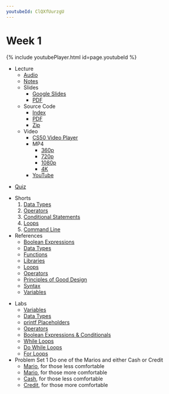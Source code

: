 ```yaml
---
youtubeId: ClQXfUurzgU
---
```


# Week 1

{% include youtubePlayer.html id=page.youtubeId %}

- Lecture
    * [Audio](https://cdn.cs50.net/2019/fall/lectures/1/lecture1.mp3.download)
    * [Notes](../../notes/1/)
    + Slides
        * [Google Slides](https://docs.google.com/presentation/d/191XW0DHWlW6WmAhYuFUYnZKUlDx0N4u4Fp81AeW-uNs/edit?usp=sharing)
        * [PDF](https://cdn.cs50.net/2019/fall/lectures/1/lecture1.pdf)
    + Source Code
        * [Index](https://cdn.cs50.net/2019/fall/lectures/1/src1/)
        * [PDF](https://cdn.cs50.net/2019/fall/lectures/1/src1.pdf)
        * [Zip](https://cdn.cs50.net/2019/fall/lectures/1/src1.zip)
    + Video
        * [CS50 Video Player](https://video.cs50.io/e9Eds2Rc_x8?screen=ClQXfUurzgU)
        + MP4
            * [360p](https://cdn.cs50.net/2019/fall/lectures/1/lecture1-360p.mp4.download)
            * [720p](https://cdn.cs50.net/2019/fall/lectures/1/lecture1-720p.mp4.download)
            * [1080p](https://cdn.cs50.net/2019/fall/lectures/1/lecture1-1080p.mp4.download)
            * [4K](https://cdn.cs50.net/2019/fall/lectures/1/lecture1-4k.mp4.download)
        * [YouTube](https://youtu.be/e9Eds2Rc_x8)
* [Quiz](../../quizzes/1/)
+ Shorts
    1. [Data Types](https://www.youtube.com/embed/q6K8KMqt8wQ)
    1. [Operators](https://www.youtube.com/embed/7apBtlEkJzk?rel=0)
    1. [Conditional Statements](https://www.youtube.com/embed/FqUeHzvci10?rel=0)
    1. [Loops](https://www.youtube.com/embed/QOvo-xFL9II?rel=0)
    1. [Command Line](https://www.youtube.com/embed/lnYKOnz9ln8?rel=0)
+ References
    * [Boolean Expressions](../../references/boolean_expressions.pdf)
    * [Data Types](../../references/data_types.pdf)
    * [Functions](../../references/functions.pdf)
    * [Libraries](../../references/libraries.pdf)
    * [Loops](../../references/loops.pdf)
    * [Operators](../../references/operators.pdf)
    * [Principles of Good Design](../../references/principles_of_good_design.pdf)
    * [Syntax](../../references/syntax.pdf)
    * [Variables](../../references/variables.pdf)
- Labs
    * [Variables](https://lab.cs50.io/bsoist/cs50labs/2020/variables/)
    * [Data Types](https://lab.cs50.io/bsoist/cs50labs/2020/datatypes/)
    * [printf Placeholders](https://lab.cs50.io/bsoist/cs50labs/2020/placeholders/)
    * [Operators](https://lab.cs50.io/bsoist/cs50labs/2020/operators/)
    * [Boolean Expressions & Conditionals](https://lab.cs50.io/bsoist/cs50labs/2020/booleans/)
    * [While Loops](https://lab.cs50.io/bsoist/cs50labs/2020/whileloop/)
    * [Do While Loops](https://lab.cs50.io/bsoist/cs50labs/2020/dowhileloop/)
    * [For Loops](https://lab.cs50.io/bsoist/cs50labs/2020/forloop/)
- Problem Set 1
    Do one of the Marios and either Cash or Credit
    * [Mario](../../psets/1/mario/less/), for those less comfortable
    * [Mario](../../psets/1/mario/more/), for those more comfortable
    * [Cash](../../psets/1/cash/), for those less comfortable
    * [Credit](../../psets/1/credit/), for those more comfortable
